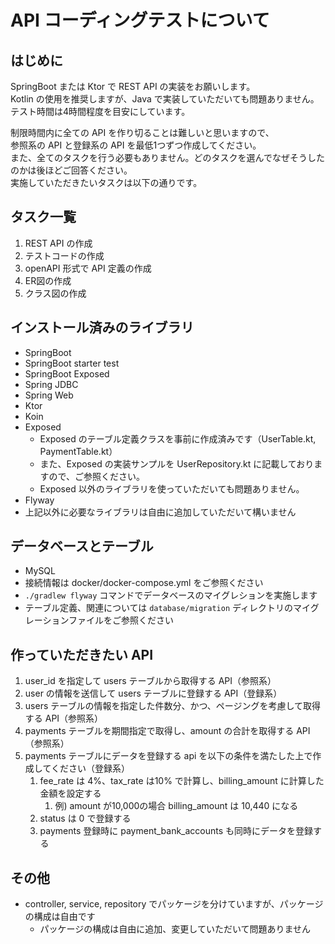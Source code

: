 # API コーディングテストについて

## はじめに

SpringBoot または Ktor で REST API の実装をお願いします。   
Kotlin の使用を推奨しますが、Java で実装していただいても問題ありません。  
テスト時間は4時間程度を目安にしています。   

制限時間内に全ての API を作り切ることは難しいと思いますので、  
参照系の API と登録系の API を最低1つずつ作成してください。  
また、全てのタスクを行う必要もありません。どのタスクを選んでなぜそうしたのかは後ほどご回答ください。  
実施していただきたいタスクは以下の通りです。

## タスク一覧

1. REST API の作成
2. テストコードの作成
3. openAPI 形式で API 定義の作成
4. ER図の作成
5. クラス図の作成

## インストール済みのライブラリ

- SpringBoot
- SpringBoot starter test
- SpringBoot Exposed
- Spring JDBC
- Spring Web
- Ktor
- Koin
- Exposed
    - Exposed のテーブル定義クラスを事前に作成済みです（UserTable.kt, PaymentTable.kt）
    - また、Exposed の実装サンプルを UserRepository.kt に記載しておりますので、ご参照ください。
    - Exposed 以外のライブラリを使っていただいても問題ありません。
- Flyway
- 上記以外に必要なライブラリは自由に追加していただいて構いません

## データベースとテーブル

- MySQL
- 接続情報は docker/docker-compose.yml をご参照ください
- `./gradlew flyway` コマンドでデータベースのマイグレションを実施します
- テーブル定義、関連については `database/migration` ディレクトリのマイグレーションファイルをご参照ください

## 作っていただきたい API

1. user_id を指定して users テーブルから取得する API（参照系）
2. user の情報を送信して users テーブルに登録する API（登録系）
3. users テーブルの情報を指定した件数分、かつ、ページングを考慮して取得する API（参照系）
4. payments テーブルを期間指定で取得し、amount の合計を取得する API（参照系）
5. payments テーブルにデータを登録する api を以下の条件を満たした上で作成してください（登録系）
    1. fee_rate は 4%、tax_rate は10% で計算し、billing_amount に計算した金額を設定する
        1. 例) amount が10,000の場合 billing_amount は 10,440 になる
    2. status は 0 で登録する
    3. payments 登録時に payment_bank_accounts も同時にデータを登録する

## その他

- controller, service, repository でパッケージを分けていますが、パッケージの構成は自由です
  - パッケージの構成は自由に追加、変更していただいて問題ありません
